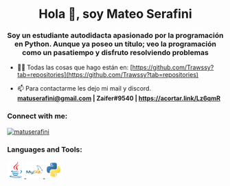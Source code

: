 <h1 align="center">Hola 👋, soy Mateo Serafini</h1>
<h3 align="center">Soy un estudiante autodidacta apasionado por la programación en Python. Aunque ya poseo un título; veo la programación como un pasatiempo y disfruto resolviendo problemas</h3>

- 👨‍💻 Todas las cosas que hago están en: [https://github.com/Trawssy?tab=repositories](https://github.com/Trawssy?tab=repositories)

- 📫 Para contactarme les dejo mi mail y discord. **matuserafini@gmail.com | Zaifer#9540 | https://acortar.link/Lz6qmR**

<h3 align="left">Connect with me:</h3>
<p align="left">
<a href="https://instagram.com/matuserafini" target="blank"><img align="center" src="https://raw.githubusercontent.com/rahuldkjain/github-profile-readme-generator/master/src/images/icons/Social/instagram.svg" alt="matuserafini" height="30" width="40" /></a>
</p>

<h3 align="left">Languages and Tools:</h3>
<p align="left"> <a href="https://www.java.com" target="_blank" rel="noreferrer"> <img src="https://raw.githubusercontent.com/devicons/devicon/master/icons/java/java-original.svg" alt="java" width="40" height="40"/> </a> <a href="https://www.mysql.com/" target="_blank" rel="noreferrer"> <img src="https://raw.githubusercontent.com/devicons/devicon/master/icons/mysql/mysql-original-wordmark.svg" alt="mysql" width="40" height="40"/> </a> <a href="https://www.python.org" target="_blank" rel="noreferrer"> <img src="https://raw.githubusercontent.com/devicons/devicon/master/icons/python/python-original.svg" alt="python" width="40" height="40"/> </a> </p>
